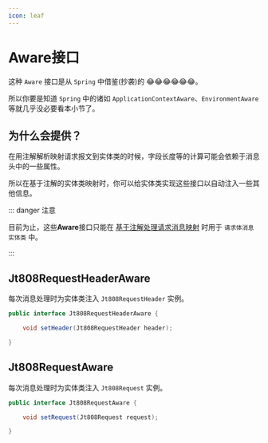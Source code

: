 ```yaml
---
icon: leaf
---
```


# Aware接口

这种 `Aware` 接口是从 `Spring` 中借鉴(抄袭)的 :joy::joy::joy::joy::joy::joy:。

所以你要是知道 `Spring` 中的诸如 `ApplicationContextAware`、`EnvironmentAware` 等就几乎没必要看本小节了。

## 为什么会提供？

在用注解解析映射请求报文到实体类的时候，字段长度等的计算可能会依赖于消息头中的一些属性。

所以在基于注解的实体类映射时，你可以给实体类实现这些接口以自动注入一些其他信息。

::: danger 注意

目前为止，这些**Aware**接口只能在 [基于注解处理请求消息映射](../annotation-based-dev/req-msg-mapping.md#jt808requestbody) 时用于 `请求体消息实体类` 中。

:::

## Jt808RequestHeaderAware

每次消息处理时为实体类注入 `Jt808RequestHeader` 实例。

```java
public interface Jt808RequestHeaderAware {

    void setHeader(Jt808RequestHeader header);

}
```

## Jt808RequestAware

每次消息处理时为实体类注入 `Jt808Request` 实例。

```java
public interface Jt808RequestAware {

    void setRequest(Jt808Request request);

}
```


